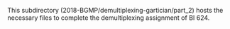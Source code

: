 This subdirectory (2018-BGMP/demultiplexing-gartician/part_2) hosts the necessary files to complete the demultiplexing assignment of BI 624. 
